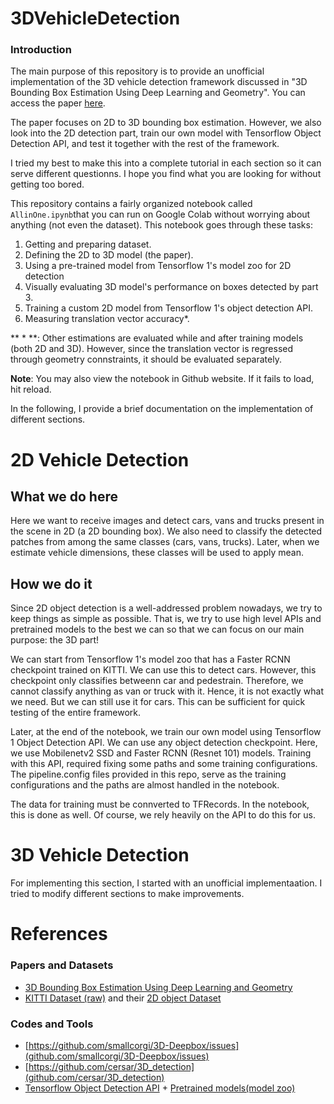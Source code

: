 # 3DVehicleDetection

### Introduction
The main purpose of this repository is to provide an unofficial implementation of the 3D vehicle detection framework discussed in "3D Bounding Box Estimation Using Deep Learning and Geometry". You can access the paper [here](https://arxiv.org/abs/1612.00496v1).

The paper focuses on 2D to 3D bounding box estimation. However, we also look into the 2D detection part, train our own model with Tensorflow Object Detection API, and test it together with the rest of the framework.

I tried my best to make this into a complete tutorial in each section so it can serve different questionns. I hope you find what you are looking for without getting too bored.

This repository  contains a fairly organized notebook called `AllinOne.ipynb`that you can run on Google Colab without worrying about anything (not even the dataset). This notebook goes through these tasks:
1. Getting and preparing dataset.
2. Defining the 2D to 3D model (the paper).
3. Using a pre-trained model from Tensorflow 1's model zoo for 2D detection
4. Visually evaluating 3D model's performance on boxes detected by part 3.
5. Training a custom 2D model from Tensorflow 1's object detection API.
6. Measuring translation vector accuracy*.

** * **: Other estimations are evaluated while and after training models (both 2D and 3D). However, since the translation vector is regressed through geometry connstraints, it should be evaluated separately. 

**Note**: You may also view the notebook in Github website. If it fails to load, hit reload.

In the following, I provide a brief documentation on the implementation of different sections.

# 2D Vehicle Detection
## What we do here
Here we want to receive images and detect cars, vans and trucks present in the scene in 2D (a 2D bounding box). We also need to classify the detected patches from among the same classes (cars, vans, trucks). Later, when we estimate vehicle dimensions, these classes will be used to apply mean.

## How we do it
Since 2D object detection is a well-addressed problem nowadays, we try to keep things as simple as possible. That is, we try to use high level APIs and pretrained models to the best we can so that we can focus on our main purpose: the 3D part!

We can start from Tensorflow 1's model zoo that has a Faster RCNN checkpoint trained on KITTI. We can use this to detect cars. However, this checkpoint only classifies betweenn car and pedestrain. Therefore, we cannot classify anything as van or truck with it. Hence, it is not exactly what we need. But we can still use it for cars. This can be sufficient for quick testing of the entire framework.

Later, at the end of the notebook, we train our own model using Tensorflow 1 Object Detection API. We can use any object detection checkpoint. Here, we use Mobilenetv2 SSD and Faster RCNN (Resnet 101) models. Training with this API, required fixing some paths and some training configurations. The pipeline.config files provided in this repo, serve as the training configurations and the paths are almost handled in the notebook.

The data for training must be connverted to TFRecords. In the notebook, this is done as well. Of course, we rely heavily on the API to do this for us.

# 3D Vehicle Detection

For implementing this section, I started with an unofficial implementaation. I tried to modify different sections to make improvements.

# References
### Papers and Datasets
- [3D Bounding Box Estimation Using Deep Learning and Geometry](https://arxiv.org/abs/1612.00496)
- [KITTI Dataset (raw)](http://www.cvlibs.net/datasets/kitti/raw_data.php) and their [2D object Dataset](http://www.cvlibs.net/datasets/kitti/eval_object.php?obj_benchmark=2d)
### Codes and Tools
- [https://github.com/smallcorgi/3D-Deepbox/issues](github.com/smallcorgi/3D-Deepbox/issues)
- [https://github.com/cersar/3D_detection](github.com/cersar/3D_detection)
- [Tensorflow Object Detection API](github.com/tensorflow/models) + [Pretrained models(model zoo)](https://github.com/tensorflow/models/blob/master/research/object_detection/g3doc/tf1_detection_zoo.md)
